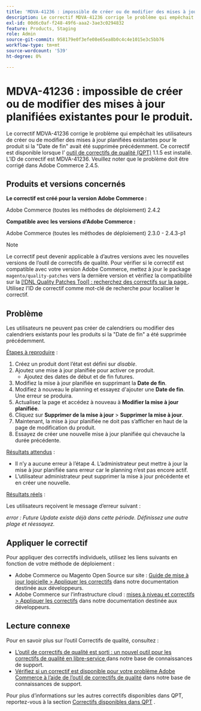 ```yaml
---
title: 'MDVA-41236 : impossible de créer ou de modifier des mises à jour planifiées existantes pour le produit'
description: Le correctif MDVA-41236 corrige le problème qui empêchait les utilisateurs de créer ou de modifier des mises à jour planifiées existantes pour le produit si la "Date de fin" avait été supprimée précédemment. Ce correctif est disponible lorsque l’[outil de correctifs de qualité (QPT)](https://devdocs.magento.com/guides/v2.4/comp-mgr/patching.html#mqp) 1.1.5 est installé. L’ID de correctif est MDVA-41236. Veuillez noter que le problème doit être corrigé dans Adobe Commerce 2.4.5.
exl-id: 00d6c0af-f248-49f6-aaa2-3ae3c0294832
feature: Products, Staging
role: Admin
source-git-commit: 958179e0f3efe08e65ea8b0c4c4e1015e3c5bb76
workflow-type: tm+mt
source-wordcount: '539'
ht-degree: 0%

---
```


# MDVA-41236 : impossible de créer ou de modifier des mises à jour planifiées existantes pour le produit.

Le correctif MDVA-41236 corrige le problème qui empêchait les utilisateurs de créer ou de modifier des mises à jour planifiées existantes pour le produit si la &quot;Date de fin&quot; avait été supprimée précédemment. Ce correctif est disponible lorsque l’ [outil de correctifs de qualité (QPT)](https://devdocs.magento.com/guides/v2.4/comp-mgr/patching.html#mqp) 1.1.5 est installé. L’ID de correctif est MDVA-41236. Veuillez noter que le problème doit être corrigé dans Adobe Commerce 2.4.5.

## Produits et versions concernés

**Le correctif est créé pour la version Adobe Commerce :**

Adobe Commerce (toutes les méthodes de déploiement) 2.4.2

**Compatible avec les versions d’Adobe Commerce :**

Adobe Commerce (toutes les méthodes de déploiement) 2.3.0 - 2.4.3-p1

>[!NOTE]
>
>Le correctif peut devenir applicable à d’autres versions avec les nouvelles versions de l’outil de correctifs de qualité. Pour vérifier si le correctif est compatible avec votre version Adobe Commerce, mettez à jour le package `magento/quality-patches` vers la dernière version et vérifiez la compatibilité sur la [[!DNL Quality Patches Tool] : recherchez des correctifs sur la page ](https://devdocs.magento.com/quality-patches/tool.html#patch-grid). Utilisez l’ID de correctif comme mot-clé de recherche pour localiser le correctif.

## Problème

Les utilisateurs ne peuvent pas créer de calendriers ou modifier des calendriers existants pour les produits si la &quot;Date de fin&quot; a été supprimée précédemment.

<u>Étapes à reproduire</u> :

1. Créez un produit dont l’état est défini sur *disable*.
1. Ajoutez une mise à jour planifiée pour activer ce produit.
   * Ajoutez des dates de début et de fin futures.
1. Modifiez la mise à jour planifiée en supprimant la **Date de fin**.
1. Modifiez à nouveau le planning et essayez d&#39;ajouter une **Date de fin**. Une erreur se produira.
1. Actualisez la page et accédez à nouveau à **Modifier la mise à jour planifiée**.
1. Cliquez sur **Supprimer de la mise à jour** > **Supprimer la mise à jour**.
1. Maintenant, la mise à jour planifiée ne doit pas s’afficher en haut de la page de modification du produit.
1. Essayez de créer une nouvelle mise à jour planifiée qui chevauche la durée précédente.

<u>Résultats attendus</u> :

* Il n’y a aucune erreur à l’étape 4. L’administrateur peut mettre à jour la mise à jour planifiée sans erreur car le planning n’est pas encore actif.
* L’utilisateur administrateur peut supprimer la mise à jour précédente et en créer une nouvelle.

<u>Résultats réels</u> :

Les utilisateurs reçoivent le message d’erreur suivant :

*error : Future Update existe déjà dans cette période. Définissez une autre plage et réessayez.*


## Appliquer le correctif

Pour appliquer des correctifs individuels, utilisez les liens suivants en fonction de votre méthode de déploiement :

* Adobe Commerce ou Magento Open Source sur site : [Guide de mise à jour logicielle > Appliquer les correctifs](https://devdocs.magento.com/guides/v2.4/comp-mgr/patching/mqp.html) dans notre documentation destinée aux développeurs.
* Adobe Commerce sur l’infrastructure cloud : [mises à niveau et correctifs > Appliquer les correctifs](https://devdocs.magento.com/cloud/project/project-patch.html) dans notre documentation destinée aux développeurs.

## Lecture connexe

Pour en savoir plus sur l’outil Correctifs de qualité, consultez :

* [ L’outil de correctifs de qualité est sorti : un nouvel outil pour les correctifs de qualité en libre-service ](/help/announcements/adobe-commerce-announcements/magento-quality-patches-released-new-tool-to-self-serve-quality-patches.md) dans notre base de connaissances de support.
* [Vérifiez si un correctif est disponible pour votre problème Adobe Commerce à l’aide de l’outil de correctifs de qualité](/help/support-tools/patches-available-in-qpt-tool/check-patch-for-magento-issue-with-magento-quality-patches.md) dans notre base de connaissances de support.

Pour plus d’informations sur les autres correctifs disponibles dans QPT, reportez-vous à la section [Correctifs disponibles dans QPT](https://support.magento.com/hc/en-us/sections/360010506631-Patches-available-in-QPT-tool-) .
